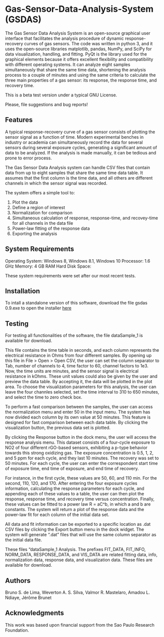 # Gas-Sensor-Data-Analysis-System (GSDAS)
The Gas Sensor Data Analysis System is an open-source graphical user interface that facilitates the analysis procedure of dynamic response-recovery curves of gas sensors. The code was written in python 3, and it uses the open-source libraries matplotlib, pandas, NumPy, and SciPy for data visualization, handling, and fitting. PyQt is the library used for the graphical elements because it offers excellent flexibility and compatibility with different operating systems. It can analyze eight samples simultaneously that share the same time data, shortening the analysis process to a couple of minutes and using the same criteria to calculate the three main properties of a gas sensor: its response, the response time, and recovery time.

This is a beta test version under a typical GNU License. 

Please, file suggestions and bug reports!

## Features

A typical response-recovery curve of a gas sensor consists of plotting the sensor signal as a function of time. Modern experimental benches in industry or academia can simultaneously record the data for several sensors during several exposure cycles, generating a significant amount of data to be analyzed. If the analysis is made manually, it can be tedious and prone to error process.

The Gas Sensor Data Analysis system can handle CSV files that contain data from up to eight samples that share the same time data table. It assumes that the first column is the time data, and all others are different channels in which the sensor signal was recorded. 

The system offers a simple tool to:

1.	Plot the data
2.	Define a region of interest
3.	Normalization for comparison
4.	Simultaneous calculation of response, response-time, and recovey-time for all channels in the data file 
5.	Power-law fitting of the response data
6.	Exporting the analysis

## System Requirements

Operating System: Windows 8, Windows 8.1, Windows 10
Processor: 1.6 GHz 
Memory: 4 GB RAM 
Hard Disk Space: 

These system requirements were set after our most recent tests.

## Installation
To intall a standalone version of this software, download the file gsdas 0.9.exe to open the installer [here](https://drive.google.com/drive/folders/1eW2FeAMugAU2CMUTQ32T6FijdTAGAont?usp=sharing)

## Testing

For testing all functionalities of the software, the file dataSample_1 is available for download.

This file contains the time table in seconds, and each column represents the electrical resistance in Ohms from four different samples. By opening up this file in File > Open > Open CSV, the user can set the column separator to Tab, number of channels to 4, time factor to 60, channel factors to 1e3. Now, the time units are minutes, and the sensor signal is electrical resistance in kOhms. These unit values could also be given by the user and preview the data table. By accepting it, the data will be plotted in the plot area. To choose the visualization parameters for this analysis, the user can leave the four channles selected, set the time interval to 310 to 650 minutes, and select the time to zero check box.

To perform a fast comparison between the samples, the user can access the normalization menu and enter 50 in the input menu. The system has now divided each column by its own value at 50 minutes. This feature is designed for fast comparison between each data table. By clicking the visualization button, the previous data set is plotted. 

By clicking the Response button in the dock menu, the user will access the response analysis menu. This dataset consists of a four-cycle exposure to NO2 of four different rGO-based sensors, exhibiting a p-type behavior towards this strong oxidizing gas. The exposure concentration is 0.5, 1, 2, and 5 ppm for each cycle, and they last 10 minutes. The recovery was set to 50 minutes. For each cycle, the user can enter the correspondent start time of exposure time, end time of exposure, and end time of recovery. 

For instance, in the first cycle, these values are 50, 60, and 110 min. For the second, 110, 120, and 170. After entering the four exposure cycles information, calculating the response parameters for each cycle, and appending each of these values to a table, the user can then plot the response, response time, and recovery time versus concentration. Finally, these values can be fitted to a power law R = aC^b, in which a and b are constants. The system will return a plot of the response data and the power-law fit for each column of the initial data set.

All data and fit information can be exported to a specific location as .dat CSV files by clicking the Export button menu in the dock widget. The system will generate “.dat” files that will use the same column separator as the initial data file. 

These files “dataSample_1 Analysis. The prefixes FIT_DATA, FIT_INFO, NORM_DATA, RESPONSE_DATA, and VIS_DATA are related fitting data, info, normalization data, response data, and visualization data. These files are available for download.

## Authors

Bruno S. de Lima, Weverton A. S. Silva, Valmor R. Mastelaro, Amadou L. Ndiaye, Jérôme Brunet


## Acknowledgments

This work was based upon financial support from the Sao Paulo Research Foundation. 
